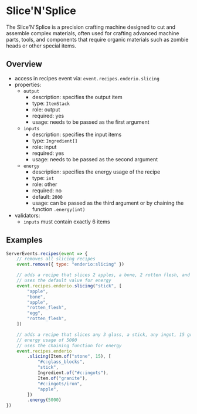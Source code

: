 # Slice'N'Splice

The Slice'N'Splice is a precision crafting machine designed to cut and assemble complex materials, often used for crafting advanced machine parts, tools,
and components that require organic materials such as zombie heads or other special items.

## Overview

-   access in recipes event via: `event.recipes.enderio.slicing`
-   properties:
    -   `output`
        -   description: specifies the output item
        -   type: `ItemStack`
        -   role: output
        -   required: yes
        -   usage: needs to be passed as the first argument
    -   `inputs`
        -   description: specifies the input items
        -   type: `Ingredient[]`
        -   role: input
        -   required: yes
        -   usage: needs to be passed as the second argument
    -   `energy`
        -   description: specifies the energy usage of the recipe
        -   type: `int`
        -   role: other
        -   required: no
        -   default: `2000`
        -   usage: can be passed as the third argument or by chaining the function `.energy(int)`
-   validators:
    -   `inputs` must contain exactly 6 items

## Examples

```js
ServerEvents.recipes(event => {
    // removes all slicing recipes
    event.remove({ type: "enderio:slicing" })

    // adds a recipe that slices 2 apples, a bone, 2 rotten flesh, and an egg into a stick
    // uses the default value for energy
    event.recipes.enderio.slicing("stick", [
        "apple",
        "bone",
        "apple",
        "rotten_flesh",
        "egg",
        "rotten_flesh",
    ])

    // adds a recipe that slices any 3 glass, a stick, any ingot, 15 granite, any 3 iron ingots, and an apple into 15 stone
    // energy usage of 5000
    // uses the chaining function for energy
    event.recipes.enderio
        .slicing(Item.of("stone", 15), [
            "#c:glass_blocks",
            "stick",
            Ingredient.of("#c:ingots"),
            Item.of("granite"),
            "#c:ingots/iron",
            "apple",
        ])
        .energy(5000)
})
```
